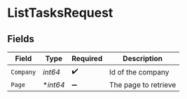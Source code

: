 # ListTasksRequest


## Fields

| Field                | Type                 | Required             | Description          |
| -------------------- | -------------------- | -------------------- | -------------------- |
| `Company`            | *int64*              | :heavy_check_mark:   | Id of the company    |
| `Page`               | **int64*             | :heavy_minus_sign:   | The page to retrieve |